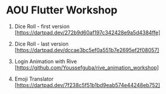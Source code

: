 # AOU Flutter Workshop

1. Dice Roll - first version [https://dartpad.dev/272b9d60af197c342428e9a5d4384ffe]

2. Dice Roll - last version [https://dartpad.dev/dccae3bc5ef0a551b7e2695ef2f08057]

3. Login Animation with Rive [https://github.com/Youssefguba/rive_animation_workshop]

4. Emoji Translator [https://dartpad.dev/7f238c5f51b1bd9eab574e44248eb752]
